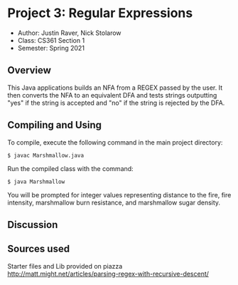 # Project 3: Regular Expressions

* Author: Justin Raver, Nick Stolarow
* Class: CS361 Section 1
* Semester: Spring 2021

## Overview

This Java applications builds an NFA from a REGEX passed by the user. It
then converts the NFA to an equivalent DFA and tests strings outputting "yes"
if the string is accepted and "no" if the string is rejected by the DFA.

## Compiling and Using

To compile, execute the following command in the main project directory:
```
$ javac Marshmallow.java
```

Run the compiled class with the command:
```
$ java Marshmallow
```

You will be prompted for integer values representing distance to the fire,
fire intensity, marshmallow burn resistance, and marshmallow sugar density.

## Discussion



## Sources used

Starter files and Lib provided on piazza
http://matt.might.net/articles/parsing-regex-with-recursive-descent/